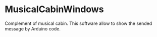 # MusicalCabinWindows
Complement of musical cabin. This software allow to show the sended message by Arduino code.
